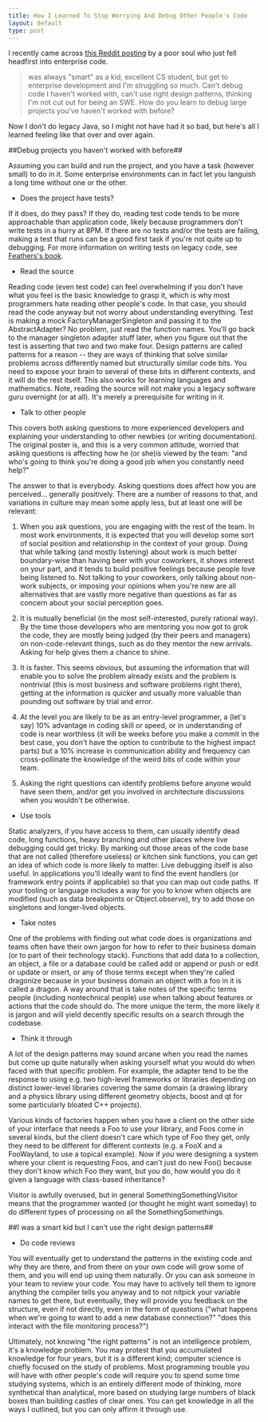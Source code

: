 ```yaml
---
title: How I Learned To Stop Worrying And Debug Other People's Code
layout: default
type: post
---
```

I recently came across [this Reddit posting](http://www.reddit.com/r/cscareerquestions/comments/2ryckp/been_smart_my_whole_life_but_now_i_feel_like_im_a/) by a poor soul who just fell headfirst into enterprise code. 

>was always "smart" as a kid, excellent CS student, but get to enterprise development and I'm struggling so much. 
>Can't debug code I haven't worked with, can't use right design patterns, thinking I'm not cut out for being an SWE. How do you learn to debug large projects you've haven't worked with before?

Now I don't do legacy Java, so I might not have had it so bad, but here's all I learned feeling like that over and over again.

##Debug projects you haven't worked with before##

Assuming you can build and run the project, and you have a task (however small) to do in it. Some enterprise environments can in fact let you languish a long time without one or the other.

* Does the project have tests?

If it does, do they pass? If they do, reading test code tends to be more approachable than application code, likely because programmers don't write tests in a hurry at 8PM. If there are no tests and/or the tests are failing, making a test that runs can be a good first task if you're not quite up to debugging. For more information on writing tests on legacy code, see [Feathers's book](http://www.amazon.com/Working-Effectively-Legacy-Michael-Feathers/dp/0131177052).

* Read the source

Reading code (even test code) can feel overwhelming if you don't have what you feel is the basic knowledge to grasp it, which is why most programmers hate reading other people's code. In that case, you should read the code anyway but not worry about understanding everything. Test is making a mock FactoryManagerSingleton and passing it to the AbstractAdapter? No problem, just read the function names. You'll go back to the manager singleton adapter stuff later, when you figure out that the test is asserting that two and two make four. Design patterns are called patterns for a reason -- they are ways of thinking that solve similar problems across differently named but structurally similar code bits. You need to expose your brain to several of these bits in different contexts, and it will do the rest itself. This also works for learning languages and mathematics.
Note, reading the source will not make you a legacy software guru overnight (or at all). It's merely a prerequisite for writing in it.

* Talk to other people

This covers both asking questions to more experienced developers and explaining your understanding to other newbies (or writing documentation). The original poster is, and this is a very common attitude, worried that asking questions is affecting how he (or she)is viewed by the team: "and who's going to think you're doing a good job when you constantly need help?"

The answer to that is everybody. Asking questions does affect how you are perceived... generally positively. There are a number of reasons to that, and variations in culture may mean some apply less, but at least one will be relevant:

1. When you ask questions, you are engaging with the rest of the team. In most work environments, it is expected that you will develop some sort of social position and relationship in the context of your group. Doing that while talking (and mostly listening) about work is much better boundary-wise than having beer with your coworkers, it shows interest on your part, and it tends to build positive feelings because people love being listened to. Not talking to your coworkers, only talking about non-work subjects, or imposing your opinions when you're new are all alternatives that are vastly more negative than questions as far as concern about your social perception goes.

2. It is mutually beneficial (in the most self-interested, purely rational way). By the time those developers who are mentoring you now got to grok the code, they are mostly being judged (by their peers and managers) on non-code-relevant things, such as do they mentor the new arrivals. Asking for help gives them a chance to shine.

3. It is faster. This seems obvious, but assuming the information that will enable you to solve the problem already exists and the problem is nontrivial (this is most business and software problems right there), getting at the information is quicker and usually more valuable than pounding out software by trial and error.

4. At the level you are likely to be as an entry-level programmer, a (let's say) 10% advantage in coding skill or speed, or in understanding of code is near worthless (it will be weeks before you make a commit in the best case, you don't have the option to contribute to the highest impact parts) but a 10% increase in communication ability and frequency can cross-pollinate the knowledge of the weird bits of code within your team.

5. Asking the right questions can identify problems before anyone would have seen them, and/or get you involved in architecture discussions when you wouldn't be otherwise.

* Use tools

Static analyzers, if you have access to them, can usually identify dead code, long functions, heavy branching and other places where live debugging could get tricky. By marking out those areas of the code base that are not called (therefore useless) or kitchen sink functions, you can get an idea of which code is more likely to matter.
Live debugging itself is also useful. In applications you'll ideally want to find the event handlers (or framework entry points if applicable) so that you can map out code paths. If your tooling or language includes a way for you to know when objects are modified (such as data breakpoints or Object.observe), try to add those on singletons and longer-lived objects. 

* Take notes

One of the problems with finding out what code does is organizations and teams often have their own jargon for how to refer to their business domain (or to part of their technology stack). Functions that add data to a collection, an object, a file or a database could be called add or append or push or edit or update or insert, or any of those terms except when they're called dragonize because in your business domain an object with a foo in it is called a dragon.
A way around that is take notes of the specific terms people (including nontechnical people) use when talking about features or actions that the code should do. The more unique the term, the more likely it is jargon and will yield decently specific results on a search through the codebase.

* Think it through

A lot of the design patterns may sound arcane when you read the names but come up quite naturally when asking yourself what you would do when faced with that specific problem. 
For example, the adapter tend to be the response to using e.g. two high-level frameworks or libraries depending on distinct lower-level libraries covering the same domain 
(a drawing library and a physics library using different geometry objects, boost and qt for some particularly bloated C++ projects). 

Various kinds of factories happen when you have a client on the other side of 
your interface that needs a Foo to use your library, and Foos come in several kinds, but the client doesn't care which type of Foo they get, only they need to be different for different contexts 
(e.g. a FooX and a FooWayland, to use a topical example). Now if _you_ were designing a system where your client is requesting Foos, and can't just do new Foo() because they don't know which Foo they want, but you do, 
how would you do it given a language with class-based inheritance?

Visitor is awfully overused, but in general SomethingSomethingVisitor means that the programmer wanted (or thought he might want someday) to do different types of processing on all the SomethingSomethings. 

##I was a smart kid but I can't use the right design patterns##

* Do code reviews

You will eventually get to understand the patterns in the existing code and why they are there, and from there on your own code will grow some of them, and you will end up using them naturally. Or you can ask someone in your team to review your code. You may have to actively tell them to ignore anything the compiler tells you anyway and to not nitpick your variable names to get there, but eventually, they will provide you feedback on the structure, even if not directly, even in the form of questions ("what happens when we're going to want to add a new database connection?" "does this interact with the file monitoring process?")

Ultimately, not knowing "the right patterns" is not an intelligence problem, it's a knowledge problem. You may protest that you accumulated knowledge for four years, but it is a different kind; computer science is chiefly focused on the study of problems. Most programming trouble you will have with other people's code will require you to spend some time studying systems, which is an entirely different mode of thinking, more synthetical than analytical, more based on studying large numbers of black boxes than building castles of clear ones. You can get knowledge in all the ways I outlined, but you can only affirm it through use. 

